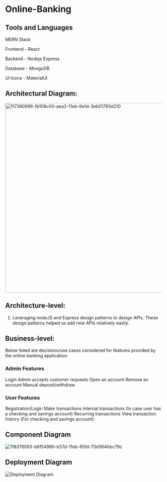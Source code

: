 # Online-Banking

## Tools and Languages

MERN Stack

Frontend - React

Backend - Nodejs Express

Database - MongoDB

UI Icons - MaterialUI

## Architectural Diagram:

<img width="610" alt="117390996-fb108c00-aea3-11eb-9e1d-3eb01793d210" src="https://user-images.githubusercontent.com/98299264/192171591-1a358d3c-5e41-49f6-a5d9-995734a91e95.png">

## Architecture-level:

1. Leveraging nodeJS and Express design patterns to design APIs. These design patterns helped us add new APIs relatively easily.

## Business-level:

Below listed are decisions/use cases considered for features provided by the online banking application:

### Admin Features

Login
Admin accepts customer requests
Open an account
Remove an account
Manual deposit/withdraw

### User Features

Registration/Login
Make transactions
Internal transactions (In case user has a checking and savings account)
Recurring transactions
View transaction history (For checking and savings account)

## Component Diagram

![118376593-b6f54980-b57d-11eb-85fd-73d3640ec79c](https://user-images.githubusercontent.com/98299264/192171617-c150d2ae-5417-4417-860a-2c530ad4dfd9.png)

## Deployment Diagram

![Deployment Diagram](https://user-images.githubusercontent.com/98299264/192171637-d901af86-4527-442b-a571-a08fb4fdac71.png)

